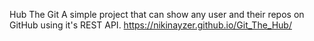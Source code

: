 Hub The Git
A simple project that can show any user and their repos on GitHub using it's REST API.
https://nikinayzer.github.io/Git_The_Hub/
